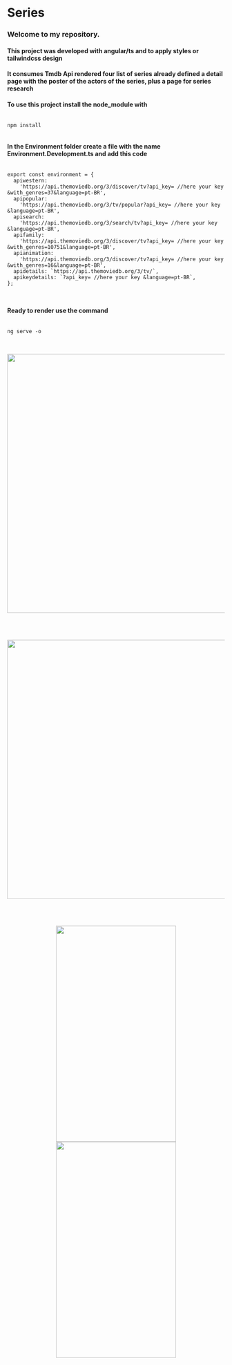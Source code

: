 # Series
<h3> Welcome to my repository.</h3>
<h4>This project was developed with angular/ts and to apply styles or tailwindcss design</h4>
<h4>It consumes Tmdb Api rendered four list of series already defined a detail page with the poster of the actors of the series, plus a page for series research</h4>
<h4>To use this project install the node_module with</h4>

````

npm install


````

<h4>In the Environment folder create a file with the name Environment.Development.ts and add this code</h4>


````

export const environment = {
  apiwestern:
    'https://api.themoviedb.org/3/discover/tv?api_key= //here your key &with_genres=37&language=pt-BR',
  apipopular:
    'https://api.themoviedb.org/3/tv/popular?api_key= //here your key  &language=pt-BR',
  apisearch:
    'https://api.themoviedb.org/3/search/tv?api_key= //here your key &language=pt-BR',
  apifamily:
    'https://api.themoviedb.org/3/discover/tv?api_key= //here your key &with_genres=10751&language=pt-BR',
  apianimation:
    'https://api.themoviedb.org/3/discover/tv?api_key= //here your key &with_genres=16&language=pt-BR',
  apidetails: `https://api.themoviedb.org/3/tv/`,
  apikeydetails: `?api_key= //here your key &language=pt-BR`,
};



````

<h4>Ready to render use the command</h4>

````

ng serve -o


````
<br>



<img align="center" alto="Caio-page-serie"  height="600"  width="1280" src="https://github.com/Caio-Vieira/tvseries-angular.ts/assets/129814574/e9e72587-e37e-4ba5-a45a-f960095fc359">

<br></br>

<img align="center" alto="Caio-page-serie"  height="600"  width="1280" src="https://github.com/Caio-Vieira/tvseries-angular.ts/assets/129814574/df62d0ba-5f24-47a3-a378-8fe5883ab036">

<br></br>



<div display= "flex" align="center">
<img align="center" alto="Caio-page-serie"  height="500" width="278" src="https://github.com/Caio-Vieira/tvseries-angular.ts/assets/129814574/3a23adc4-604f-4ac0-ba80-e8e9f4f2c2f9">  
<img align="center" alto="Caio-page-serie"  height="500"  width="278" src="https://github.com/Caio-Vieira/tvseries-angular.ts/assets/129814574/9f89141a-fb55-48d3-8724-bb1e36fac72d">
</div>



